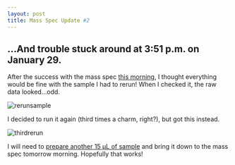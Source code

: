 ```yaml
---
layout: post
title: Mass Spec Update #2
---
```


## ...And trouble stuck around at 3:51 p.m. on January 29.

After the success with the mass spec [this morning](https://yaaminiv.github.io/Mass-Spec-Updates/), I thought everything would be fine with the sample I had to rerun! When I checked it, the raw data looked...odd.

![rerunsample](https://raw.githubusercontent.com/RobertsLab/project-oyster-oa/master/images/DNR/Lab-Notebook/massspecupdatejan28/rerunsample.JPG)

I decided to run it again (third times a charm, right?), but got this instead.

![thirdrerun](https://raw.githubusercontent.com/RobertsLab/project-oyster-oa/master/images/DNR/Lab-Notebook/massspecupdatejan28/thirdrerun.JPG)

I will need to [prepare another 15 µL of sample](https://yaaminiv.github.io/PRTC-preparation/) and bring it down to the mass spec tomorrow morning. Hopefully that works!

